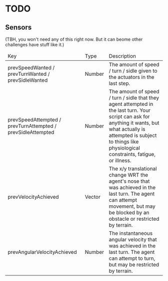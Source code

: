 # TODO

<h2>Sensors</h2>
(TBH, you won't need any of this right now. But it can beome other challenges have stuff like it.)
<table>
  <thead>
    <td>Key</td>
    <td>Type</td>
    <td>Description</td>
  </thead>
  <tr>
    <td>prevSpeedWanted / prevTurnWanted / prevSidleWanted</td>
    <td>Number</td>
    <td>The amount of speed / turn / sidle given to the actuators in the last step.</td>
  </tr>
  <tr>
    <td>prevSpeedAttempted / prevTurnAttempted / prevSidleAttempted</td>
    <td>Number</td>
    <td>
      The amount of speed / turn / sidle that they agent attempted in the last turn. Your script can ask for anything it
      wants, but what actually is attempted is subject to things like physiological constraints, fatigue, or illness.
    </td>
  </tr>
  <tr>
    <td>prevVelocityAchieved</td>
    <td>Vector</td>
    <td>
      The x/y translational change WRT the agent's nose that was achieved in the last turn. The agent can attempt
      movement, but may be blocked by an obstacle or restricted by terrain.
    </td>
  </tr>
  <tr>
    <td>prevAngularVelocityAchieved</td>
    <td>Number</td>
    <td>
      The instantaneous angular velocity that was achieved in the last turn. The agent can attempt to turn, but may be
      restricted by terrain.
    </td>
  </tr>
</table>
